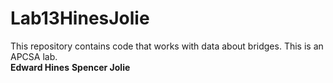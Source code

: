 # Lab13HinesJolie
This repository contains code that works with data about bridges. This is an APCSA lab.\
**Edward Hines** **Spencer Jolie**
